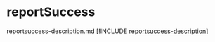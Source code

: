 # reportSuccess
reportsuccess-description.md
[!INCLUDE [reportsuccess-description](includes/reportsuccess-description.md)]